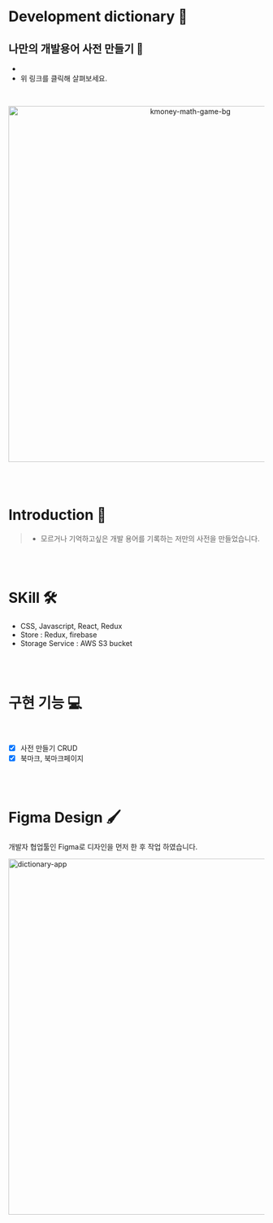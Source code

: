# Development dictionary 📖

## 나만의 개발용어 사전 만들기 📖

-
- 위 링크를 클릭해 살펴보세요.

<br/>
<p align="center">
<img width="700" alt="kmoney-math-game-bg" src="https://user-images.githubusercontent.com/88864019/162883264-466729cf-7672-49fa-bac4-55f1a72b5b85.png">
</p>
<br/><br/>

# Introduction 🙌

> - 모르거나 기억하고싶은 개발 용어를 기록하는 저만의 사전을 만들었습니다.

<br/><br/>

# SKill 🛠️

- CSS, Javascript, React, Redux
- Store : Redux, firebase
- Storage Service : AWS S3 bucket

<br/><br/>

# 구현 기능 💻

<br/>

- [x] 사전 만들기 CRUD
- [x] 북마크, 북마크페이지

<br/><br/>

# Figma Design 🖌

개발자 협업툴인 Figma로 디자인을 먼저 한 후 작업 하였습니다.

<img width="700" alt="dictionary-app" src="https://user-images.githubusercontent.com/88864019/162883264-466729cf-7672-49fa-bac4-55f1a72b5b85.png">
